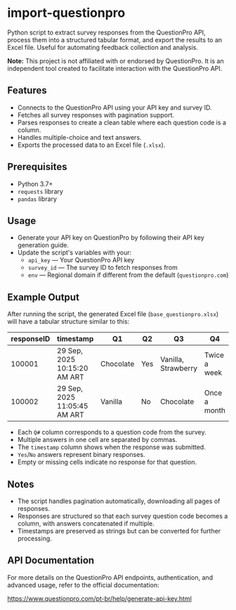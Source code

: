 # import-questionpro

Python script to extract survey responses from the QuestionPro API, process them into a structured tabular format, and export the results to an Excel file. Useful for automating feedback collection and analysis.

**Note:** This project is not affiliated with or endorsed by QuestionPro. It is an independent tool created to facilitate interaction with the QuestionPro API.

## Features

- Connects to the QuestionPro API using your API key and survey ID.
- Fetches all survey responses with pagination support.
- Parses responses to create a clean table where each question code is a column.
- Handles multiple-choice and text answers.
- Exports the processed data to an Excel file (`.xlsx`).

## Prerequisites

- Python 3.7+
- `requests` library
- `pandas` library

## Usage

- Generate your API key on QuestionPro by following their API key generation guide.
- Update the script's variables with your:
  - `api_key` — Your QuestionPro API key
  - `survey_id` — The survey ID to fetch responses from
  - `env` — Regional domain if different from the default (`questionpro.com`)

## Example Output

After running the script, the generated Excel file (`base_questionpro.xlsx`) will have a tabular structure similar to this:

| responseID | timestamp                 | Q1        | Q2  | Q3                 | Q4           | Q5  |
|------------|---------------------------|-----------|-----|--------------------|--------------|-----|
| 100001     | 29 Sep, 2025 10:15:20 AM ART | Chocolate | Yes | Vanilla, Strawberry | Twice a week | No  |
| 100002     | 29 Sep, 2025 11:05:45 AM ART | Vanilla   | No  | Chocolate          | Once a month | Yes |

- Each `Q#` column corresponds to a question code from the survey.
- Multiple answers in one cell are separated by commas.
- The `timestamp` column shows when the response was submitted.
- `Yes`/`No` answers represent binary responses.
- Empty or missing cells indicate no response for that question.

## Notes

- The script handles pagination automatically, downloading all pages of responses.
- Responses are structured so that each survey question code becomes a column, with answers concatenated if multiple.
- Timestamps are preserved as strings but can be converted for further processing.

## API Documentation

For more details on the QuestionPro API endpoints, authentication, and advanced usage, refer to the official documentation:

https://www.questionpro.com/pt-br/help/generate-api-key.html
